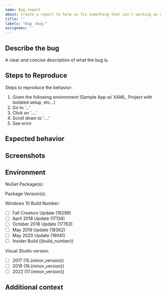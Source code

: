 ```yaml
---
name: Bug report
about: Create a report to help us fix something that isn't working as expected
title: ''
labels: "bug :bug:"
assignees: ''
---
```


<!-- 🚨 PLEASE DO NOT SKIP ANY INSTRUCTIONS AND INFORMATION MENTIONED BELOW AS THEY ARE ALL REQUIRED AND ESSENTIAL TO INVESTIGATE THE ISSUE. ISSUES WITH MISSING INFORMATION MAY BE CLOSED WITHOUT INVESTIGATION 🚨 -->

## Describe the bug

A clear and concise description of what the bug is.

## Steps to Reproduce

<!-- Being able to reproduce the problem in the app, really stream-lines the whole process in being able to discover, resolve, and validate bug fixes. -->

Steps to reproduce the behavior:

1. Given the following environment (Sample App w/ XAML, Project with Isolated setup, etc...)
2. Go to '...'
3. Click on '....'
4. Scroll down to '....'
5. See error

<!-- Provide as many code-snippets or XAML snippets where appropriate. -->

## Expected behavior

<!-- A clear and concise description of what you expected to happen. -->

## Screenshots

<!-- If applicable, add screenshots to help explain your problem. -->

## Environment

<!-- Check one or more of the following options with "x" and replace the {build_number} and {minor_version} with the actual values -->

NuGet Package(s): <!-- Which NuGet Packages have you used -->

Package Version(s):

Windows 10 Build Number:

- [ ] Fall Creators Update (16299)
- [ ] April 2018 Update (17134)
- [ ] October 2018 Update (17763)
- [ ] May 2019 Update (18362)
- [ ] May 2020 Update (19041)
- [ ] Insider Build ({build_number})

Visual Studio version:

- [ ] 2017 (15.{minor_version})
- [ ] 2019 (16.{minor_version})
- [ ] 2022 (17.{minor_version})

## Additional context

<!-- Add any other context about the problem here. -->
